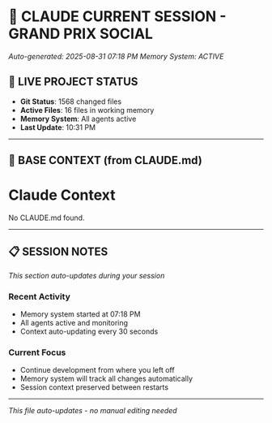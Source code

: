 # 🏁 CLAUDE CURRENT SESSION - GRAND PRIX SOCIAL
*Auto-generated: 2025-08-31 07:18 PM*
*Memory System: ACTIVE*

## 📡 LIVE PROJECT STATUS
- **Git Status**: 1568 changed files
- **Active Files**: 16 files in working memory
- **Memory System**: All agents active
- **Last Update**: 10:31 PM
---

## 🧠 BASE CONTEXT (from CLAUDE.md)
# Claude Context
No CLAUDE.md found.

---

## 📋 SESSION NOTES
*This section auto-updates during your session*

### Recent Activity
- Memory system started at 07:18 PM
- All agents active and monitoring
- Context auto-updating every 30 seconds

### Current Focus
- Continue development from where you left off
- Memory system will track all changes automatically
- Session context preserved between restarts

---
*This file auto-updates - no manual editing needed*
